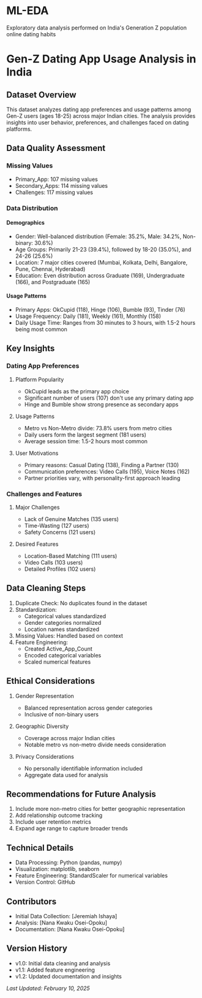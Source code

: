 # ML-EDA
Exploratory data analysis performed on India's Generation Z population online dating habits

# Gen-Z Dating App Usage Analysis in India

## Dataset Overview
This dataset analyzes dating app preferences and usage patterns among Gen-Z users (ages 18-25) across major Indian cities. The analysis provides insights into user behavior, preferences, and challenges faced on dating platforms.

## Data Quality Assessment

### Missing Values
- Primary_App: 107 missing values
- Secondary_Apps: 114 missing values
- Challenges: 117 missing values

### Data Distribution
#### Demographics
- Gender: Well-balanced distribution (Female: 35.2%, Male: 34.2%, Non-binary: 30.6%)
- Age Groups: Primarily 21-23 (39.4%), followed by 18-20 (35.0%), and 24-26 (25.6%)
- Location: 7 major cities covered (Mumbai, Kolkata, Delhi, Bangalore, Pune, Chennai, Hyderabad)
- Education: Even distribution across Graduate (169), Undergraduate (166), and Postgraduate (165)

#### Usage Patterns
- Primary Apps: OkCupid (118), Hinge (106), Bumble (93), Tinder (76)
- Usage Frequency: Daily (181), Weekly (161), Monthly (158)
- Daily Usage Time: Ranges from 30 minutes to 3 hours, with 1.5-2 hours being most common

## Key Insights

### Dating App Preferences
1. Platform Popularity
   - OkCupid leads as the primary app choice
   - Significant number of users (107) don't use any primary dating app
   - Hinge and Bumble show strong presence as secondary apps

2. Usage Patterns
   - Metro vs Non-Metro divide: 73.8% users from metro cities
   - Daily users form the largest segment (181 users)
   - Average session time: 1.5-2 hours most common

3. User Motivations
   - Primary reasons: Casual Dating (138), Finding a Partner (130)
   - Communication preferences: Video Calls (195), Voice Notes (162)
   - Partner priorities vary, with personality-first approach leading

### Challenges and Features
1. Major Challenges
   - Lack of Genuine Matches (135 users)
   - Time-Wasting (127 users)
   - Safety Concerns (121 users)

2. Desired Features
   - Location-Based Matching (111 users)
   - Video Calls (103 users)
   - Detailed Profiles (102 users)

## Data Cleaning Steps
1. Duplicate Check: No duplicates found in the dataset
2. Standardization: 
   - Categorical values standardized
   - Gender categories normalized
   - Location names standardized
3. Missing Values: Handled based on context
4. Feature Engineering:
   - Created Active_App_Count
   - Encoded categorical variables
   - Scaled numerical features

## Ethical Considerations
1. Gender Representation
   - Balanced representation across gender categories
   - Inclusive of non-binary users

2. Geographic Diversity
   - Coverage across major Indian cities
   - Notable metro vs non-metro divide needs consideration

3. Privacy Considerations
   - No personally identifiable information included
   - Aggregate data used for analysis

## Recommendations for Future Analysis
1. Include more non-metro cities for better geographic representation
2. Add relationship outcome tracking
3. Include user retention metrics
4. Expand age range to capture broader trends

## Technical Details
- Data Processing: Python (pandas, numpy)
- Visualization: matplotlib, seaborn
- Feature Engineering: StandardScaler for numerical variables
- Version Control: GitHub

## Contributors
- Initial Data Collection: [Jeremiah Ishaya]
- Analysis: [Nana Kwaku Osei-Opoku]
- Documentation: [Nana Kwaku Osei-Opoku]

## Version History
- v1.0: Initial data cleaning and analysis
- v1.1: Added feature engineering
- v1.2: Updated documentation and insights

_Last Updated: February 10, 2025_
